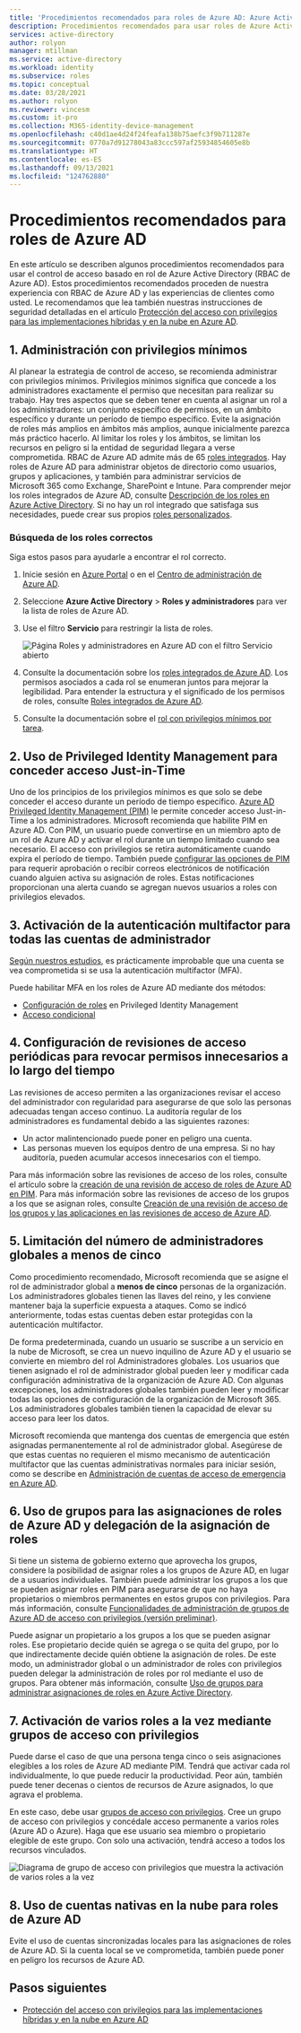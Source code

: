 ```yaml
---
title: 'Procedimientos recomendados para roles de Azure AD: Azure Active Directory'
description: Procedimientos recomendados para usar roles de Azure Active Directory
services: active-directory
author: rolyon
manager: mtillman
ms.service: active-directory
ms.workload: identity
ms.subservice: roles
ms.topic: conceptual
ms.date: 03/28/2021
ms.author: rolyon
ms.reviewer: vincesm
ms.custom: it-pro
ms.collection: M365-identity-device-management
ms.openlocfilehash: c40d1ae4d24f24feafa138b75aefc3f9b711287e
ms.sourcegitcommit: 0770a7d91278043a83ccc597af25934854605e8b
ms.translationtype: HT
ms.contentlocale: es-ES
ms.lasthandoff: 09/13/2021
ms.locfileid: "124762880"
---
```

# <a name="best-practices-for-azure-ad-roles"></a>Procedimientos recomendados para roles de Azure AD

En este artículo se describen algunos procedimientos recomendados para usar el control de acceso basado en rol de Azure Active Directory (RBAC de Azure AD). Estos procedimientos recomendados proceden de nuestra experiencia con RBAC de Azure AD y las experiencias de clientes como usted. Le recomendamos que lea también nuestras instrucciones de seguridad detalladas en el artículo [Protección del acceso con privilegios para las implementaciones híbridas y en la nube en Azure AD](security-planning.md).

## <a name="1-manage-to-least-privilege"></a>1. Administración con privilegios mínimos

Al planear la estrategia de control de acceso, se recomienda administrar con privilegios mínimos. Privilegios mínimos significa que concede a los administradores exactamente el permiso que necesitan para realizar su trabajo. Hay tres aspectos que se deben tener en cuenta al asignar un rol a los administradores: un conjunto específico de permisos, en un ámbito específico y durante un período de tiempo específico. Evite la asignación de roles más amplios en ámbitos más amplios, aunque inicialmente parezca más práctico hacerlo. Al limitar los roles y los ámbitos, se limitan los recursos en peligro si la entidad de seguridad llegara a verse comprometida. RBAC de Azure AD admite más de 65 [roles integrados](permissions-reference.md). Hay roles de Azure AD para administrar objetos de directorio como usuarios, grupos y aplicaciones, y también para administrar servicios de Microsoft 365 como Exchange, SharePoint e Intune. Para comprender mejor los roles integrados de Azure AD, consulte [Descripción de los roles en Azure Active Directory](concept-understand-roles.md). Si no hay un rol integrado que satisfaga sus necesidades, puede crear sus propios [roles personalizados](custom-create.md).  
 
### <a name="finding-the-right-roles"></a>Búsqueda de los roles correctos

Siga estos pasos para ayudarle a encontrar el rol correcto.

1. Inicie sesión en [Azure Portal](https://portal.azure.com) o en el [Centro de administración de Azure AD](https://aad.portal.azure.com).

1. Seleccione **Azure Active Directory** > **Roles y administradores** para ver la lista de roles de Azure AD.

1. Use el filtro **Servicio** para restringir la lista de roles.

    ![Página Roles y administradores en Azure AD con el filtro Servicio abierto](./media/best-practices/roles-administrators.png)

1. Consulte la documentación sobre los [roles integrados de Azure AD](permissions-reference.md). Los permisos asociados a cada rol se enumeran juntos para mejorar la legibilidad. Para entender la estructura y el significado de los permisos de roles, consulte [Roles integrados de Azure AD](permissions-reference.md#how-to-understand-role-permissions).

1. Consulte la documentación sobre el [rol con privilegios mínimos por tarea](delegate-by-task.md).

## <a name="2-use-privileged-identity-management-to-grant-just-in-time-access"></a>2. Uso de Privileged Identity Management para conceder acceso Just-in-Time

Uno de los principios de los privilegios mínimos es que solo se debe conceder el acceso durante un período de tiempo específico. [Azure AD Privileged Identity Management (PIM)](../privileged-identity-management/pim-configure.md) le permite conceder acceso Just-in-Time a los administradores. Microsoft recomienda que habilite PIM en Azure AD. Con PIM, un usuario puede convertirse en un miembro apto de un rol de Azure AD y activar el rol durante un tiempo limitado cuando sea necesario. El acceso con privilegios se retira automáticamente cuando expira el período de tiempo. También puede [configurar las opciones de PIM](../privileged-identity-management/pim-how-to-change-default-settings.md) para requerir aprobación o recibir correos electrónicos de notificación cuando alguien activa su asignación de roles. Estas notificaciones proporcionan una alerta cuando se agregan nuevos usuarios a roles con privilegios elevados. 

## <a name="3-turn-on-multi-factor-authentication-for-all-your-administrator-accounts"></a>3. Activación de la autenticación multifactor para todas las cuentas de administrador

[Según nuestros estudios](https://techcommunity.microsoft.com/t5/azure-active-directory-identity/your-pa-word-doesn-t-matter/ba-p/731984), es prácticamente improbable que una cuenta se vea comprometida si se usa la autenticación multifactor (MFA). 
 
Puede habilitar MFA en los roles de Azure AD mediante dos métodos:
- [Configuración de roles](../privileged-identity-management/pim-how-to-change-default-settings.md) en Privileged Identity Management
- [Acceso condicional](../conditional-access/howto-conditional-access-policy-admin-mfa.md)

## <a name="4-configure-recurring-access-reviews-to-revoke-unneeded-permissions-over-time"></a>4. Configuración de revisiones de acceso periódicas para revocar permisos innecesarios a lo largo del tiempo

Las revisiones de acceso permiten a las organizaciones revisar el acceso del administrador con regularidad para asegurarse de que solo las personas adecuadas tengan acceso continuo. La auditoría regular de los administradores es fundamental debido a las siguientes razones:
- Un actor malintencionado puede poner en peligro una cuenta.
- Las personas mueven los equipos dentro de una empresa. Si no hay auditoría, pueden acumular accesos innecesarios con el tiempo.
 
Para más información sobre las revisiones de acceso de los roles, consulte el artículo sobre la [creación de una revisión de acceso de roles de Azure AD en PIM](../privileged-identity-management/pim-create-azure-ad-roles-and-resource-roles-review.md). Para más información sobre las revisiones de acceso de los grupos a los que se asignan roles, consulte [Creación de una revisión de acceso de los grupos y las aplicaciones en las revisiones de acceso de Azure AD](../governance/create-access-review.md).

## <a name="5-limit-the-number-of-global-administrators-to-less-than-5"></a>5. Limitación del número de administradores globales a menos de cinco

Como procedimiento recomendado, Microsoft recomienda que se asigne el rol de administrador global a **menos de cinco** personas de la organización. Los administradores globales tienen las llaves del reino, y les conviene mantener baja la superficie expuesta a ataques. Como se indicó anteriormente, todas estas cuentas deben estar protegidas con la autenticación multifactor.

De forma predeterminada, cuando un usuario se suscribe a un servicio en la nube de Microsoft, se crea un nuevo inquilino de Azure AD y el usuario se convierte en miembro del rol Administradores globales. Los usuarios que tienen asignado el rol de administrador global pueden leer y modificar cada configuración administrativa de la organización de Azure AD. Con algunas excepciones, los administradores globales también pueden leer y modificar todas las opciones de configuración de la organización de Microsoft 365. Los administradores globales también tienen la capacidad de elevar su acceso para leer los datos.

Microsoft recomienda que mantenga dos cuentas de emergencia que estén asignadas permanentemente al rol de administrador global. Asegúrese de que estas cuentas no requieren el mismo mecanismo de autenticación multifactor que las cuentas administrativas normales para iniciar sesión, como se describe en [Administración de cuentas de acceso de emergencia en Azure AD](../roles/security-emergency-access.md). 

## <a name="6-use-groups-for-azure-ad-role-assignments-and-delegate-the-role-assignment"></a>6. Uso de grupos para las asignaciones de roles de Azure AD y delegación de la asignación de roles

Si tiene un sistema de gobierno externo que aprovecha los grupos, considere la posibilidad de asignar roles a los grupos de Azure AD, en lugar de a usuarios individuales. También puede administrar los grupos a los que se pueden asignar roles en PIM para asegurarse de que no haya propietarios o miembros permanentes en estos grupos con privilegios. Para más información, consulte [Funcionalidades de administración de grupos de Azure AD de acceso con privilegios (versión preliminar)](../privileged-identity-management/groups-features.md).

Puede asignar un propietario a los grupos a los que se pueden asignar roles. Ese propietario decide quién se agrega o se quita del grupo, por lo que indirectamente decide quién obtiene la asignación de roles. De este modo, un administrador global o un administrador de roles con privilegios pueden delegar la administración de roles por rol mediante el uso de grupos. Para obtener más información, consulte [Uso de grupos para administrar asignaciones de roles en Azure Active Directory](groups-concept.md).

## <a name="7-activate-multiple-roles-at-once-using-privileged-access-groups"></a>7. Activación de varios roles a la vez mediante grupos de acceso con privilegios

Puede darse el caso de que una persona tenga cinco o seis asignaciones elegibles a los roles de Azure AD mediante PIM. Tendrá que activar cada rol individualmente, lo que puede reducir la productividad. Peor aún, también puede tener decenas o cientos de recursos de Azure asignados, lo que agrava el problema.
 
En este caso, debe usar [grupos de acceso con privilegios](../privileged-identity-management/groups-features.md). Cree un grupo de acceso con privilegios y concédale acceso permanente a varios roles (Azure AD o Azure). Haga que ese usuario sea miembro o propietario elegible de este grupo. Con solo una activación, tendrá acceso a todos los recursos vinculados.

![Diagrama de grupo de acceso con privilegios que muestra la activación de varios roles a la vez](./media/best-practices/privileged-access-group.png)

## <a name="8-use-cloud-native-accounts-for-azure-ad-roles"></a>8. Uso de cuentas nativas en la nube para roles de Azure AD

Evite el uso de cuentas sincronizadas locales para las asignaciones de roles de Azure AD. Si la cuenta local se ve comprometida, también puede poner en peligro los recursos de Azure AD.

## <a name="next-steps"></a>Pasos siguientes

- [Protección del acceso con privilegios para las implementaciones híbridas y en la nube en Azure AD](security-planning.md)